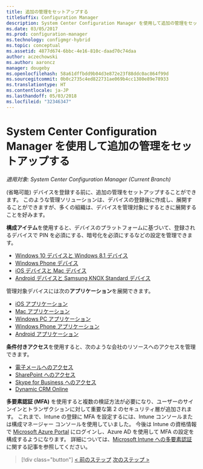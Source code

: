 ```yaml
---
title: 追加の管理をセットアップする
titleSuffix: Configuration Manager
description: System Center Configuration Manager を使用して追加の管理をセットアップします。
ms.date: 03/05/2017
ms.prod: configuration-manager
ms.technology: configmgr-hybrid
ms.topic: conceptual
ms.assetid: 4877d674-6bbc-4e16-810c-daad70c74daa
author: aczechowski
ms.author: aaroncz
manager: dougeby
ms.openlocfilehash: 58a61dffbdd9b04d3e872e23f88ddc0ac864f99d
ms.sourcegitcommit: 0b0c2735c4ed822731ae069b4cc1380e89e78933
ms.translationtype: HT
ms.contentlocale: ja-JP
ms.lasthandoff: 05/03/2018
ms.locfileid: "32346347"
---
```

# <a name="set-up-additional-management-with-system-center-configuration-manager"></a>System Center Configuration Manager を使用して追加の管理をセットアップする

*適用対象: System Center Configuration Manager (Current Branch)*

(省略可能) デバイスを登録する前に、追加の管理をセットアップすることができます。 このような管理ソリューションは、デバイスの登録後に作成し、展開することができますが、多くの組織は、デバイスを管理対象にするときに展開することを好みます。

**構成アイテム**を使用すると、デバイスのプラットフォームに基づいて、登録されるデバイスで PIN を必須にする、暗号化を必須にするなどの設定を管理できます。
- [Windows 10 デバイスと Windows 8.1 デバイス](create-configuration-items-for-windows-8.1-and-windows-10-devices-managed-without-the-client.md)
- [Windows Phone デバイス](create-configuration-items-for-windows-phone-devices-managed-without-the-client.md)
- [iOS デバイスと Mac デバイス](create-configuration-items-for-ios-and-mac-os-x-devices-managed-without-the-client.md)
- [Android デバイスと Samsung KNOX Standard デバイス](create-configuration-items-for-android-and-samsung-knox-devices-managed-without-the-client.md)

管理対象デバイスには次の**アプリケーション**を展開できます。
- [iOS アプリケーション](creating-ios-applications.md)
- [Mac アプリケーション](../../apps/get-started/creating-mac-computer-applications.md)
- [Windows PC アプリケーション](../../apps/get-started/creating-windows-applications.md)
- [Windows Phone アプリケーション](creating-windows-phone-applications.md)
- [Android アプリケーション](creating-android-applications.md)

**条件付きアクセス**を使用すると、次のような会社のリソースへのアクセスを管理できます。  
- [電子メールへのアクセス](manage-email-access.md)
- [SharePoint へのアクセス](manage-sharepoint-online-access.md)
- [Skype for Business へのアクセス](manage-skype-for-business-online-access.md)
- [Dynamic CRM Online](manage-dynamics-crm-online-access.md)

**多要素認証 (MFA)** を使用すると複数の検証方法が必要になり、ユーザーのサインインとトランザクションに対して重要な第 2 のセキュリティ層が追加されます。
これまで、Intune の登録に MFA を設定するには、Intune コンソールまたは構成マネージャー コンソールを使用していました。 今後は Intune の資格情報で [Microsoft Azure Portal](https://manage.windowsazure.com) にログインし、Azure AD を使用して MFA の設定を構成するようになります。 詳細については、[Microsoft Intune への多要素認証](https://aka.ms/mfa_ad)に関する記事を参照してください。

> [!div class="button"]
[< 前のステップ](enable-platform-enrollment.md)  [次のステップ >](verify-mdm-configuration.md)
